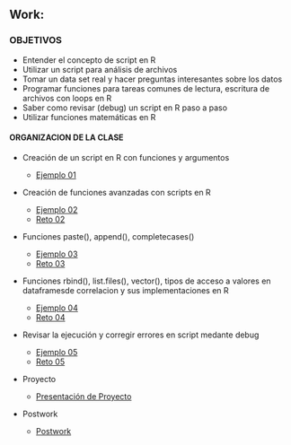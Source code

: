 ## Work: 

### OBJETIVOS 

- Entender el concepto de script en R
- Utilizar un script para análisis de archivos
- Tomar un data set real y hacer preguntas interesantes sobre los datos
- Programar funciones para tareas comunes de lectura, escritura  de archivos con loops en R
- Saber como revisar (debug) un script en R paso a paso
- Utilizar funciones matemáticas en R 

#### ORGANIZACION DE LA CLASE 

- Creación de un script en R con funciones y argumentos 
	- [Ejemplo 01](Ejemplo-01)

- Creación de funciones avanzadas con scripts en R
	- [Ejemplo 02](Ejemplo-02)
	- [Reto 02](Reto-02)

- Funciones paste(), append(), completecases()
	- [Ejemplo 03](Ejemplo-03)
	- [Reto 03](Reto-03)

- Funciones rbind(), list.files(), vector(), tipos de acceso a valores en dataframesde correlacion y sus implementaciones en R
	- [Ejemplo 04](Ejemplo-04)
	- [Reto 04](Reto-04)

- Revisar la ejecución y corregir errores en script medante debug
	- [Ejemplo 05](Ejemplo-05)
	- [Reto 05](Reto-05)

- Proyecto
	- [Presentación de Proyecto](Proyecto)
- Postwork
	- [Postwork](Postwork)

